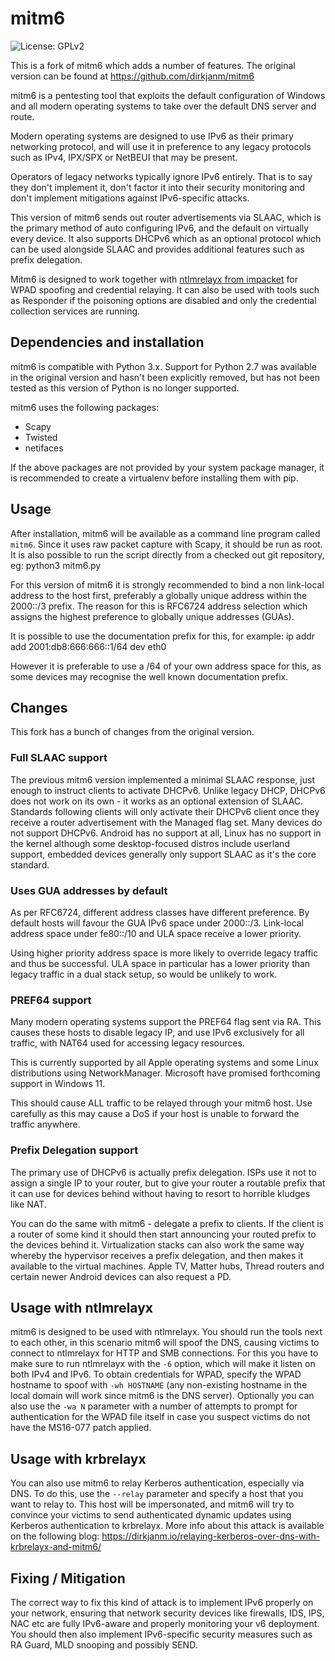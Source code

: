 # mitm6
![License: GPLv2](https://img.shields.io/pypi/l/mitm6.svg)

This is a fork of mitm6 which adds a number of features. The original version can be found at https://github.com/dirkjanm/mitm6

mitm6 is a pentesting tool that exploits the default configuration of Windows and all modern operating systems to take over the default DNS server and route. 

Modern operating systems are designed to use IPv6 as their primary networking protocol, and will use it in preference to any legacy protocols such as IPv4, IPX/SPX or NetBEUI that may be present.

Operators of legacy networks typically ignore IPv6 entirely. That is to say they don't implement it, don't factor it into their security monitoring and don't implement mitigations against IPv6-specific attacks.

This version of mitm6 sends out router advertisements via SLAAC, which is the primary method of auto configuring IPv6, and the default on virtually every device. It also supports DHCPv6 which as an optional protocol which can be used alongside SLAAC and provides additional features such as prefix delegation.

Mitm6 is designed to work together with [ntlmrelayx from impacket](https://github.com/CoreSecurity/impacket) for WPAD spoofing and credential relaying. It can also be used with tools such as Responder if the poisoning options are disabled and only the credential collection services are running.

## Dependencies and installation
mitm6 is compatible with Python 3.x. Support for Python 2.7 was available in the original version and hasn't been explicitly removed, but has not been tested as this version of Python is no longer supported.

mitm6 uses the following packages:
- Scapy
- Twisted
- netifaces

If the above packages are not provided by your system package manager, it is recommended to create a virtualenv before installing them with pip.

## Usage
After installation, mitm6 will be available as a command line program called `mitm6`. Since it uses raw packet capture with Scapy, it should be run as root. 
It is also possible to run the script directly from a checked out git repository, eg: python3 mitm6.py

For this version of mitm6 it is strongly recommended to bind a non link-local address to the host first, preferably a globally unique address within the 2000::/3 prefix. The reason for this is RFC6724 address selection which assigns the highest preference to globally unique addresses (GUAs).

It is possible to use the documentation prefix for this, for example:
ip addr add 2001:db8:666:666::1/64 dev eth0

However it is preferable to use a /64 of your own address space for this, as some devices may recognise the well known documentation prefix.

## Changes

This fork has a bunch of changes from the original version.

### Full SLAAC support

The previous mitm6 version implemented a minimal SLAAC response, just enough to instruct clients to activate DHCPv6.
Unlike legacy DHCP, DHCPv6 does not work on its own - it works as an optional extension of SLAAC. Standards following clients will only activate their DHCPv6 client once they receive a router advertisement with the Managed flag set.
Many devices do not support DHCPv6. Android has no support at all, Linux has no support in the kernel although some desktop-focused distros include userland support, embedded devices generally only support SLAAC as it's the core standard.

### Uses GUA addresses by default

As per RFC6724, different address classes have different preference. By default hosts will favour the GUA IPv6 space under 2000::/3. Link-local address space under fe80::/10 and ULA space receive a lower priority.

Using higher priority address space is more likely to override legacy traffic and thus be successful. ULA space in particular has a lower priority than legacy traffic in a dual stack setup, so would be unlikely to work.

### PREF64 support

Many modern operating systems support the PREF64 flag sent via RA. This causes these hosts to disable legacy IP, and use IPv6 exclusively for all traffic, with NAT64 used for accessing legacy resources.

This is currently supported by all Apple operating systems and some Linux distributions using NetworkManager. Microsoft have promised forthcoming support in Windows 11.

This should cause ALL traffic to be relayed through your mitm6 host. Use carefully as this may cause a DoS if your host is unable to forward the traffic anywhere.

### Prefix Delegation support

The primary use of DHCPv6 is actually prefix delegation. ISPs use it not to assign a single IP to your router, but to give your router a routable prefix that it can use for devices behind without having to resort to horrible kludges like NAT.

You can do the same with mitm6 - delegate a prefix to clients. If the client is a router of some kind it should then start announcing your routed prefix to the devices behind it. Virtualization stacks can also work the same way whereby the hypervisor receives a prefix delegation, and then makes it available to the virtual machines. Apple TV, Matter hubs, Thread routers and certain newer Android devices can also request a PD.

## Usage with ntlmrelayx
mitm6 is designed to be used with ntlmrelayx. You should run the tools next to each other, in this scenario mitm6 will spoof the DNS, causing victims to connect to ntlmrelayx for HTTP and SMB connections. For this you have to make sure to run ntlmrelayx with the `-6` option, which will make it listen on both IPv4 and IPv6. To obtain credentials for WPAD, specify the WPAD hostname to spoof with `-wh HOSTNAME` (any non-existing hostname in the local domain will work since mitm6 is the DNS server). Optionally you can also use the `-wa N` parameter with a number of attempts to prompt for authentication for the WPAD file itself in case you suspect victims do not have the MS16-077 patch applied.

## Usage with krbrelayx
You can also use mitm6 to relay Kerberos authentication, especially via DNS. To do this, use the `--relay` parameter and specify a host that you want to relay to. This host will be impersonated, and mitm6 will try to convince your victims to send authenticated dynamic updates using Kerberos authentication to krbrelayx. More info about this attack is available on the following blog: <https://dirkjanm.io/relaying-kerberos-over-dns-with-krbrelayx-and-mitm6/>

## Fixing / Mitigation

The correct way to fix this kind of attack is to implement IPv6 properly on your network, ensuring that network security devices like firewalls, IDS, IPS, NAC etc are fully IPv6-aware and properly monitoring your v6 deployment. You should then also implement IPv6-specific security measures such as RA Guard, MLD snooping and possibly SEND.

